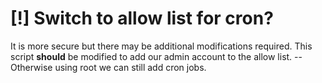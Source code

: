 # [!] Switch to allow list for cron? 
It is more secure but there may be additional modifications required. This script **should** be modified to add our admin account to the allow list. -- Otherwise using root we can still add cron jobs.

